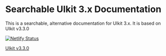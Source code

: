 # Searchable UIkit 3.x Documentation

This is a searchable, alternative documentation for UIkit 3.x. It is based on UIkit v3.3.0

[![Netlify Status](https://api.netlify.com/api/v1/badges/53130a1d-55b2-4154-bdb8-3a01cb2c79db/deploy-status)](https://app.netlify.com/sites/uikitdocs/deploys)

[UIkit v3.3.0](https://img.shields.io/badge/UIkit-v3.3.0-blue)